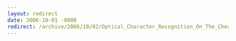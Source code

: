 ```yaml
---
layout: redirect
date: 2006-10-01 -0800
redirect: /archive/2006/10/02/Optical_Character_Recognition_On_The_Cheap.aspx/
---
```

